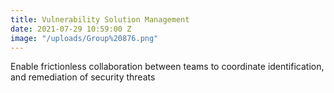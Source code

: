 ```yaml
---
title: Vulnerability Solution Management
date: 2021-07-29 10:59:00 Z
image: "/uploads/Group%20876.png"
---
```


Enable frictionless collaboration between teams to coordinate identification, and remediation of security threats 